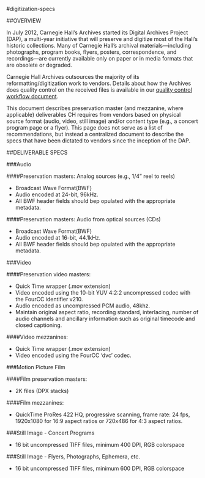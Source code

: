 #digitization-specs

##OVERVIEW

In July 2012, Carnegie Hall’s Archives started its Digital Archives Project (DAP), a multi-year initiative that will preserve and digitize most of the Hall’s historic collections. Many of Carnegie Hall’s archival materials—including photographs, program books, flyers, posters, correspondence, and recordings—are currently available only on paper or in media formats that are obsolete or degraded.

Carnegie Hall Archives outsources the majority of its reformatting/digitization work to vendors. Details about how the Archives does quality control on the received files is available in our [quality control workflow document](https://github.com/CarnegieHall/quality-control/blob/master/qc-workflow-overview.md). 

This document describes preservation master (and mezzanine, where applicable) deliverables CH requires from vendors based on physical source format (audio, video, still image) and/or content type (e.g., a concert program page or a flyer). This page does not serve as a list of recommendations, but instead a centralized document to describe the specs that have been dictated to vendors since the inception of the DAP.

##DELIVERABLE SPECS

###Audio

####Preservation masters: Analog sources (e.g., 1/4” reel to reels)
- Broadcast Wave Format(BWF)
- Audio encoded at 24-bit, 96kHz.
- All BWF header fields should bep opulated with the appropriate metadata.

####Preservation masters: Audio from optical sources (CDs)

- Broadcast Wave Format(BWF)
- Audio encoded at 16-bit, 44.1kHz.
- All BWF header fields should bep opulated with the appropriate metadata.

###Video

####Preservation video masters:
- Quick Time wrapper (.mov extension)
- Video encoded using the 10-bit YUV 4:2:2 uncompressed codec with the FourCC identifier v210.
- Audio encoded as uncompressed PCM audio, 48khz.
- Maintain original aspect ratio, recording standard, interlacing, number of audio channels and ancillary information such as original timecode and closed captioning.

####Video mezzanines:
- Quick Time wrapper (.mov extension)
- Video encoded using the FourCC ‘dvc’ codec.

###Motion Picture Film

####Film preservation masters:
- 2K files (DPX stacks)

####Film mezzanines:
- QuickTime ProRes 422 HQ, progressive scanning, frame rate: 24 fps, 1920x1080 for 16:9 aspect ratios or 720x486 for 4:3 aspect ratios.

###Still Image - Concert Programs
- 16 bit uncompressed TIFF files, minimum 400 DPI, RGB colorspace

###Still Image - Flyers, Photographs, Ephemera, etc.
- 16 bit uncompressed TIFF files, minimum 600 DPI, RGB colorspace
